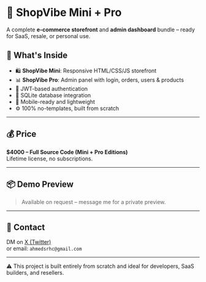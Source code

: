 # 🚀 ShopVibe Mini + Pro

A complete **e-commerce storefront** and **admin dashboard** bundle – ready for SaaS, resale, or personal use.

## 🧩 What's Inside

- 🛍️ **ShopVibe Mini**: Responsive HTML/CSS/JS storefront  
- 📊 **ShopVibe Pro**: Admin panel with login, orders, users & products  
- 🔐 JWT-based authentication  
- 💾 SQLite database integration  
- 📱 Mobile-ready and lightweight  
- ⚙️ 100% no-templates, built from scratch

---

## 💰 Price

**$4000 – Full Source Code (Mini + Pro Editions)**  
Lifetime license, no subscriptions.

---

## 📦 Demo Preview

> Available on request – message me for a private preview.

---

## 📩 Contact

DM on [X (Twitter)](https://x.com/AhmedSrhc389)  
or email: `ahmedsrhc@gmail.com`

---

⚠️ This project is built entirely from scratch and ideal for developers, SaaS builders, and resellers.
